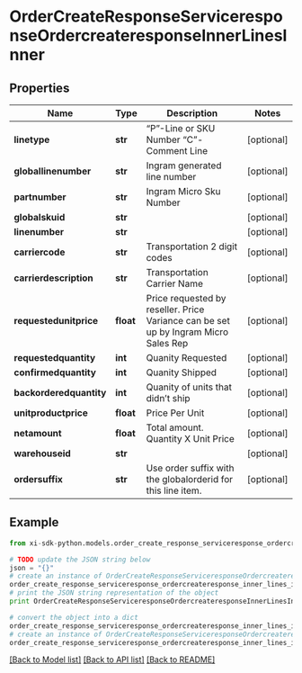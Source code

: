 # OrderCreateResponseServiceresponseOrdercreateresponseInnerLinesInner


## Properties

Name | Type | Description | Notes
------------ | ------------- | ------------- | -------------
**linetype** | **str** | “P”-Line or SKU Number “C”-Comment Line | [optional] 
**globallinenumber** | **str** | Ingram generated line number | [optional] 
**partnumber** | **str** | Ingram Micro Sku Number | [optional] 
**globalskuid** | **str** |  | [optional] 
**linenumber** | **str** |  | [optional] 
**carriercode** | **str** | Transportation 2 digit codes | [optional] 
**carrierdescription** | **str** | Transportation Carrier Name | [optional] 
**requestedunitprice** | **float** | Price requested by reseller. Price Variance can be set up by Ingram Micro Sales Rep | [optional] 
**requestedquantity** | **int** | Quanity Requested | [optional] 
**confirmedquantity** | **int** | Quanity Shipped | [optional] 
**backorderedquantity** | **int** | Quanity of units that didn’t ship | [optional] 
**unitproductprice** | **float** | Price Per Unit | [optional] 
**netamount** | **float** | Total amount. Quantity X Unit Price | [optional] 
**warehouseid** | **str** |  | [optional] 
**ordersuffix** | **str** | Use order suffix with the globalorderid for this line item. | [optional] 

## Example

```python
from xi-sdk-python.models.order_create_response_serviceresponse_ordercreateresponse_inner_lines_inner import OrderCreateResponseServiceresponseOrdercreateresponseInnerLinesInner

# TODO update the JSON string below
json = "{}"
# create an instance of OrderCreateResponseServiceresponseOrdercreateresponseInnerLinesInner from a JSON string
order_create_response_serviceresponse_ordercreateresponse_inner_lines_inner_instance = OrderCreateResponseServiceresponseOrdercreateresponseInnerLinesInner.from_json(json)
# print the JSON string representation of the object
print OrderCreateResponseServiceresponseOrdercreateresponseInnerLinesInner.to_json()

# convert the object into a dict
order_create_response_serviceresponse_ordercreateresponse_inner_lines_inner_dict = order_create_response_serviceresponse_ordercreateresponse_inner_lines_inner_instance.to_dict()
# create an instance of OrderCreateResponseServiceresponseOrdercreateresponseInnerLinesInner from a dict
order_create_response_serviceresponse_ordercreateresponse_inner_lines_inner_form_dict = order_create_response_serviceresponse_ordercreateresponse_inner_lines_inner.from_dict(order_create_response_serviceresponse_ordercreateresponse_inner_lines_inner_dict)
```
[[Back to Model list]](../README.md#documentation-for-models) [[Back to API list]](../README.md#documentation-for-api-endpoints) [[Back to README]](../README.md)


